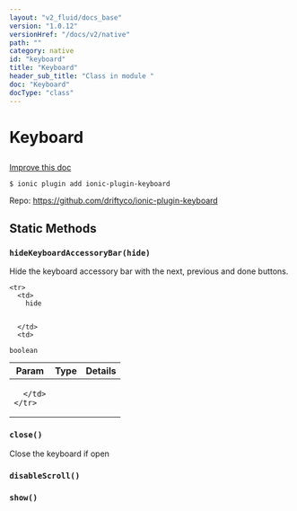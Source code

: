 ```yaml
---
layout: "v2_fluid/docs_base"
version: "1.0.12"
versionHref: "/docs/v2/native"
path: ""
category: native
id: "keyboard"
title: "Keyboard"
header_sub_title: "Class in module "
doc: "Keyboard"
docType: "class"
---
```









<h1 class="api-title">


Keyboard






</h1>

<a class="improve-v2-docs" href='http://github.com/driftyco/ionic-native/edit/master/src/plugins/keyboard.ts#L1'>
Improve this doc
</a>





<!-- decorators -->

<pre><code>$ ionic plugin add ionic-plugin-keyboard</code></pre>
<p>Repo:
<a href="https://github.com/driftyco/ionic-plugin-keyboard">
https://github.com/driftyco/ionic-plugin-keyboard
</a>
</p>

<!-- description -->


<!-- @usage tag -->


<!-- @property tags -->
<h2>Static Methods</h2>
<div id="hideKeyboardAccessoryBar"></div>
<h3><code>hideKeyboardAccessoryBar(hide)</code>
  
</h3>

Hide the keyboard accessory bar with the next, previous and done buttons.


<table class="table param-table" style="margin:0;">
  <thead>
    <tr>
      <th>Param</th>
      <th>Type</th>
      <th>Details</th>
    </tr>
  </thead>
  <tbody>
    
    <tr>
      <td>
        hide
        
        
      </td>
      <td>
        
  <code>boolean</code>
      </td>
      <td>
        
        
      </td>
    </tr>
    
  </tbody>
</table>







<div id="close"></div>
<h3><code>close()</code>
  
</h3>

Close the keyboard if open










<div id="disableScroll"></div>
<h3><code>disableScroll()</code>
  
</h3>











<div id="show"></div>
<h3><code>show()</code>
  
</h3>












<!-- methods on the class --><!-- related link --><!-- end content block -->


<!-- end body block -->

